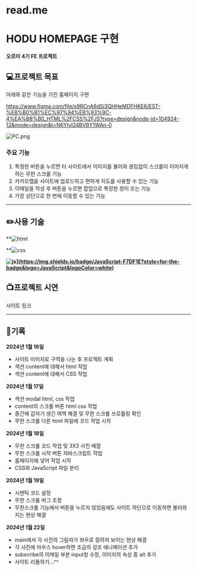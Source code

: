 # read.me

# HODU HOMEPAGE 구현

**오르미 4기 FE 프로젝트**

## 💻**프로젝트 목표**

아래와 같은 기능을 가진 홈페이지 구현

https://www.figma.com/file/s9RCnA6dSi3QHHeMDFHKE6/EST-%EB%B0%B1%EC%97%94%EB%93%9C-4%EA%B8%B0_HTML%2FCSS%2FJS?type=design&node-id=104924-12&mode=design&t=N6YIyI24BVBY1WAn-0

![PC.png](read%20me%204d177fac36e54bf0aec0e6c87096fa5b/PC.png)

### 주요 기능

1. 특정한 버튼을 누르면 타 사이트에서 이미지를 불러와 끊임없이 스크롤이 이어지게 하는 무한 스크롤 기능
2. 카카오맵을 사이트에 업로드하고 편하게 지도를 사용할 수 있는 기능
3. 이메일을 작성 후 버튼을 누르면 팝업으로 특정한 창이 뜨는 기능
4. 가장 상단으로 한 번에 이동할 수 있는 기능

---

## ✏️사용 기술

**![html](**[https://img.shields.io/badge/HTML-239120?style=for-the-badge&logo=html5&logoColor=white](https://img.shields.io/badge/HTML-239120?style=for-the-badge&logo=html5&logoColor=white))

**![css](**[https://img.shields.io/badge/CSS-239120?&style=for-the-badge&logo=css3&logoColor=white](https://img.shields.io/badge/CSS-239120?&style=for-the-badge&logo=css3&logoColor=white))

**![js]([https://img.shields.io/badge/JavaScript-F7DF1E?style=for-the-badge&logo=JavaScript&logoColor=white)](https://img.shields.io/badge/JavaScript-F7DF1E?style=for-the-badge&logo=JavaScript&logoColor=white)**

## 📺프로젝트 시연

사이트 링크

---

## 📓기록

**2024년 1월 16일**

- 사이트 이미지로 구역을 나눈 후 프로젝트 계획
- 섹션 content에 대해서 html 작업
- 섹션 content에 대해서 CSS 작업

**2024년 1월 17일**

- 섹션 modal html, css 작업
- content의 스크롤 버튼 html css 작업
- 중간에 갑자기 생긴 여백 해결 및 무한 스크롤 쓰로틀링 확인
- 무한 스크롤 다른 html 파일에 코드 작업 시작

**2024년 1월 18일**

- 무한 스크롤 코드 작업 및 3X3 사진 배열
- 무한 스크롤 시작 버튼 자바스크립트 작업
- 홈페이지에 넣어 작업 시작
- CSS와 JavaScript 파일 분리

**2024년 1월 19일**

- 시멘틱 코드 설정
- 무한 스크롤 버그 조정
- 무한스크롤 기능에서 버튼을 누르지 않았음에도 사이트 하단으로 이동하면 불러와지는 현상 해결

**2024년 1월 22일**

- main에서 각 사진의 그림자가 좌우로 잘려져 보이는 현상 해결
- 각 사진에 마우스 hover하면 조금의 강조 애니메이션 추가
- subscribe의 이메일 부분 input창 수정, 이미지의 속성 중 alt 추가
- 사이트 리폼하기…^^
